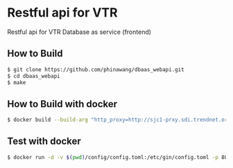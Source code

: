 # Restful api for VTR
Restful api for VTR Database as service (frontend)

## How to Build
```sh
$ git clone https://github.com/phinawang/dbaas_webapi.git
$ cd dbaas_webapi
$ make
```

## How to Build with docker
```sh
$ docker build --build-arg "http_proxy=http://sjc1-prxy.sdi.trendnet.org:8080" --build-arg "https_proxy=http://sjc1-prxy.sdi.trendnet.org:8080" -t vtr_gin:0.2 .
```

## Test with docker
```sh
$ docker run -d -v $(pwd)/config/config.toml:/etc/gin/config.toml -p 80:8000 vtr_gin:0.2
```


